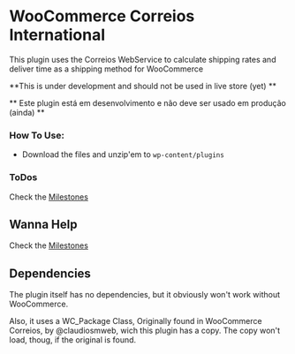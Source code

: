 # WooCommerce Correios International

This plugin uses the Correios WebService to calculate shipping rates and deliver time
as a shipping method for WooCommerce

**This is under development and should not be used in live store (yet) **

** Este plugin está em desenvolvimento e não deve ser usado em produção (ainda) **

### How To Use:

- Download the files and unzip'em to `wp-content/plugins`

### ToDos

Check the [Milestones](https://github.com/RcDevLabs/WooCommerce-Correios-International/milestones)

## Wanna Help

Check the [Milestones](https://github.com/RcDevLabs/WooCommerce-Correios-International/milestones)

## Dependencies

The plugin itself has no dependencies, but it obviously won't work without WooCommerce.

Also, it uses a WC_Package Class, Originally found in WooCommerce Correios, by @claudiosmweb,
wich this plugin has a copy. The copy won't load, thoug, if the original is found.